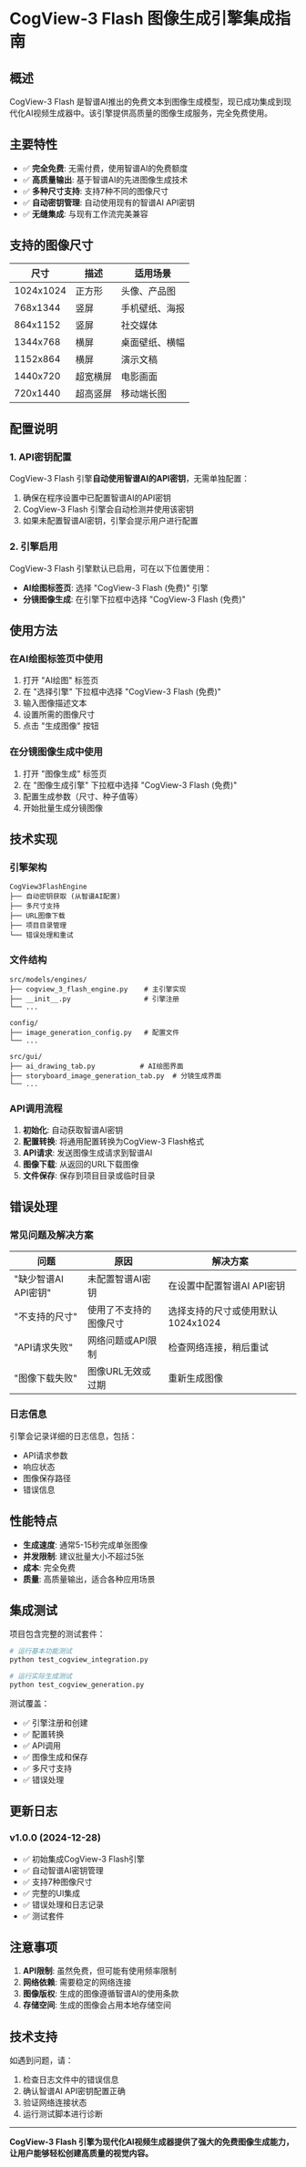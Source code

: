 # CogView-3 Flash 图像生成引擎集成指南

## 概述

CogView-3 Flash 是智谱AI推出的免费文本到图像生成模型，现已成功集成到现代化AI视频生成器中。该引擎提供高质量的图像生成服务，完全免费使用。

## 主要特性

- ✅ **完全免费**: 无需付费，使用智谱AI的免费额度
- ✅ **高质量输出**: 基于智谱AI的先进图像生成技术
- ✅ **多种尺寸支持**: 支持7种不同的图像尺寸
- ✅ **自动密钥管理**: 自动使用现有的智谱AI API密钥
- ✅ **无缝集成**: 与现有工作流完美兼容

## 支持的图像尺寸

| 尺寸 | 描述 | 适用场景 |
|------|------|----------|
| 1024x1024 | 正方形 | 头像、产品图 |
| 768x1344 | 竖屏 | 手机壁纸、海报 |
| 864x1152 | 竖屏 | 社交媒体 |
| 1344x768 | 横屏 | 桌面壁纸、横幅 |
| 1152x864 | 横屏 | 演示文稿 |
| 1440x720 | 超宽横屏 | 电影画面 |
| 720x1440 | 超高竖屏 | 移动端长图 |

## 配置说明

### 1. API密钥配置

CogView-3 Flash 引擎**自动使用智谱AI的API密钥**，无需单独配置：

1. 确保在程序设置中已配置智谱AI的API密钥
2. CogView-3 Flash 引擎会自动检测并使用该密钥
3. 如果未配置智谱AI密钥，引擎会提示用户进行配置

### 2. 引擎启用

CogView-3 Flash 引擎默认已启用，可在以下位置使用：

- **AI绘图标签页**: 选择 "CogView-3 Flash (免费)" 引擎
- **分镜图像生成**: 在引擎下拉框中选择 "CogView-3 Flash (免费)"

## 使用方法

### 在AI绘图标签页中使用

1. 打开 "AI绘图" 标签页
2. 在 "选择引擎" 下拉框中选择 "CogView-3 Flash (免费)"
3. 输入图像描述文本
4. 设置所需的图像尺寸
5. 点击 "生成图像" 按钮

### 在分镜图像生成中使用

1. 打开 "图像生成" 标签页
2. 在 "图像生成引擎" 下拉框中选择 "CogView-3 Flash (免费)"
3. 配置生成参数（尺寸、种子值等）
4. 开始批量生成分镜图像

## 技术实现

### 引擎架构

```
CogView3FlashEngine
├── 自动密钥获取 (从智谱AI配置)
├── 多尺寸支持
├── URL图像下载
├── 项目目录管理
└── 错误处理和重试
```

### 文件结构

```
src/models/engines/
├── cogview_3_flash_engine.py    # 主引擎实现
├── __init__.py                  # 引擎注册
└── ...

config/
├── image_generation_config.py   # 配置文件
└── ...

src/gui/
├── ai_drawing_tab.py           # AI绘图界面
├── storyboard_image_generation_tab.py  # 分镜生成界面
└── ...
```

### API调用流程

1. **初始化**: 自动获取智谱AI密钥
2. **配置转换**: 将通用配置转换为CogView-3 Flash格式
3. **API请求**: 发送图像生成请求到智谱AI
4. **图像下载**: 从返回的URL下载图像
5. **文件保存**: 保存到项目目录或临时目录

## 错误处理

### 常见问题及解决方案

| 问题 | 原因 | 解决方案 |
|------|------|----------|
| "缺少智谱AI API密钥" | 未配置智谱AI密钥 | 在设置中配置智谱AI API密钥 |
| "不支持的尺寸" | 使用了不支持的图像尺寸 | 选择支持的尺寸或使用默认1024x1024 |
| "API请求失败" | 网络问题或API限制 | 检查网络连接，稍后重试 |
| "图像下载失败" | 图像URL无效或过期 | 重新生成图像 |

### 日志信息

引擎会记录详细的日志信息，包括：
- API请求参数
- 响应状态
- 图像保存路径
- 错误信息

## 性能特点

- **生成速度**: 通常5-15秒完成单张图像
- **并发限制**: 建议批量大小不超过5张
- **成本**: 完全免费
- **质量**: 高质量输出，适合各种应用场景

## 集成测试

项目包含完整的测试套件：

```bash
# 运行基本功能测试
python test_cogview_integration.py

# 运行实际生成测试
python test_cogview_generation.py
```

测试覆盖：
- ✅ 引擎注册和创建
- ✅ 配置转换
- ✅ API调用
- ✅ 图像生成和保存
- ✅ 多尺寸支持
- ✅ 错误处理

## 更新日志

### v1.0.0 (2024-12-28)
- ✅ 初始集成CogView-3 Flash引擎
- ✅ 自动智谱AI密钥管理
- ✅ 支持7种图像尺寸
- ✅ 完整的UI集成
- ✅ 错误处理和日志记录
- ✅ 测试套件

## 注意事项

1. **API限制**: 虽然免费，但可能有使用频率限制
2. **网络依赖**: 需要稳定的网络连接
3. **图像版权**: 生成的图像遵循智谱AI的使用条款
4. **存储空间**: 生成的图像会占用本地存储空间

## 技术支持

如遇到问题，请：
1. 检查日志文件中的错误信息
2. 确认智谱AI API密钥配置正确
3. 验证网络连接状态
4. 运行测试脚本进行诊断

---

**CogView-3 Flash 引擎为现代化AI视频生成器提供了强大的免费图像生成能力，让用户能够轻松创建高质量的视觉内容。**
